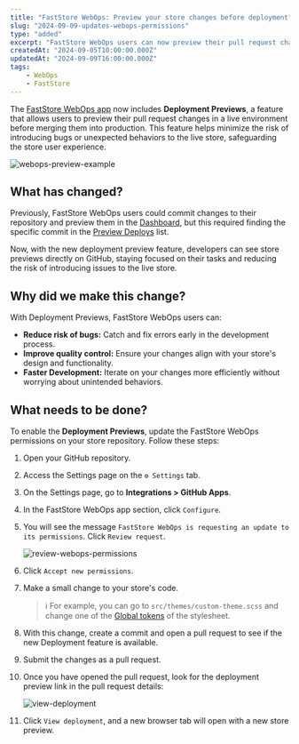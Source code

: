 ```yaml
---
title: "FastStore WebOps: Preview your store changes before deployment"
slug: "2024-09-09-updates-webops-permissions"
type: "added"
excerpt: "FastStore WebOps users can now preview their pull request changes in a live environment before merging them into production, reducing the risk of bugs and improving store quality."
createdAt: "2024-09-05T10:00:00.000Z"
updatedAt: "2024-09-09T16:00:00.000Z"
tags:
    - WebOps
    - FastStore
---
```


The [FastStore WebOps app](https://developers.vtex.com/docs/guides/faststore/1-onboarding-overview) now includes **Deployment Previews**, a feature that allows users to preview their pull request changes in a live environment before merging them into production. This feature helps minimize the risk of introducing bugs or unexpected behaviors to the live store, safeguarding the store user experience.

![webops-preview-example](https://vtexhelp.vtexassets.com/assets/docs/src/webops-deployment-overview___2ad1ba00eeeae1bb590d159271449936.gif)

## What has changed?

Previously, FastStore WebOps users could commit changes to their repository and preview them in the [Dashboard](https://developers.vtex.com/docs/guides/faststore/1-onboarding-dashboard), but this required finding the specific commit in the [Preview Deploys](https://developers.vtex.com/docs/guides/faststore/1-onboarding-dashboard#preview-deploys) list.

Now, with the new deployment preview feature, developers can see store previews directly on GitHub, staying focused on their tasks and reducing the risk of introducing issues to the live store.

## Why did we make this change?

With Deployment Previews, FastStore WebOps users can:

- **Reduce risk of bugs:** Catch and fix errors early in the development process.
- **Improve quality control:** Ensure your changes align with your store's design and functionality.
- **Faster Development:** Iterate on your changes more efficiently without worrying about unintended behaviors.

## What needs to be done?

To enable the **Deployment Previews**, update the FastStore WebOps permissions on your store repository. Follow these steps:

1. Open your GitHub repository.
2. Access the Settings page on the `⚙ Settings` tab.
3. On the Settings page, go to **Integrations > GitHub Apps**.
4. In the FastStore WebOps app section, click `Configure`.
5. You will see the message `FastStore WebOps is requesting an update to its permissions`. Click `Review request`.

   ![review-webops-permissions](https://vtexhelp.vtexassets.com/assets/docs/src/webops-pr-preview___ca4ce57e2afa1323eb0c678e98f6c73b.png)

6. Click `Accept new permissions`.
7. Make a small change to your store's code.

   > ℹ️ For example, you can go to `src/themes/custom-theme.scss` and change one of the [Global tokens](https://developers.vtex.com/docs/guides/faststore/global-tokens-overview) of the stylesheet.

8. With this change, create a commit and open a pull request to see if the new Deployment feature is available.

9. Submit the changes as a pull request.
10. Once you have opened the pull request, look for the deployment preview link in the pull request details:

      ![view-deployment](https://vtexhelp.vtexassets.com/assets/docs/src/webops-pr-deploy-preview___ac839d3368cab18043e87c9516333198.png)

11. Click `View deployment`, and a new browser tab will open with a new store preview.
